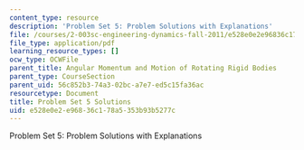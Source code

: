 ```yaml
---
content_type: resource
description: 'Problem Set 5: Problem Solutions with Explanations'
file: /courses/2-003sc-engineering-dynamics-fall-2011/e528e0e2e96836c178a5353b93b5277c_MIT2_003SCF11_pset5Sol.pdf
file_type: application/pdf
learning_resource_types: []
ocw_type: OCWFile
parent_title: Angular Momentum and Motion of Rotating Rigid Bodies
parent_type: CourseSection
parent_uid: 56c852b3-74a3-02bc-a7e7-ed5c15fa36ac
resourcetype: Document
title: Problem Set 5 Solutions
uid: e528e0e2-e968-36c1-78a5-353b93b5277c
---
```

Problem Set 5: Problem Solutions with Explanations

